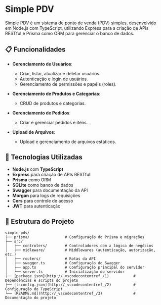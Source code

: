 # Simple PDV

Simple PDV é um sistema de ponto de venda (PDV) simples, desenvolvido em Node.js com TypeScript, utilizando Express para a criação de APIs RESTful e Prisma como ORM para gerenciar o banco de dados.

## 📋 Funcionalidades

- **Gerenciamento de Usuários**:
  - Criar, listar, atualizar e deletar usuários.
  - Autenticação e login de usuários.
  - Gerenciamento de permissões e papéis (roles).

- **Gerenciamento de Produtos e Categorias**:
  - CRUD de produtos e categorias.

- **Gerenciamento de Pedidos**:
  - Criar e gerenciar pedidos e itens.

- **Upload de Arquivos**:
  - Upload e gerenciamento de arquivos estáticos.

## 🚀 Tecnologias Utilizadas

- **Node.js** com **TypeScript**
- **Express** para criação de APIs RESTful
- **Prisma** como ORM
- **SQLite** como banco de dados
- **Swagger** para documentação da API
- **Morgan** para logs de requisições
- **Cors** para controle de acesso
- **JWT** para autenticação

## 📂 Estrutura do Projeto

```plaintext
simple-pdv/
├── prisma/                # Configuração do Prisma e migrações
├── src/
│   ├── controlers/        # Controladores com a lógica de negócios
│   ├── midleware/         # Middlewares (autenticação, autorização, etc.)
│   ├── routers/           # Rotas da API
│   ├── swagger.ts         # Configuração do Swagger
│   ├── app.ts             # Configuração principal do servidor
│   └── server.ts          # Inicialização do servidor
├── [package.json](http://_vscodecontentref_/1)           # Dependências e scripts do projeto
├── [tsconfig.json](http://_vscodecontentref_/2)          # Configuração do TypeScript
└── [README.md](http://_vscodecontentref_/3)              # Documentação do projeto
